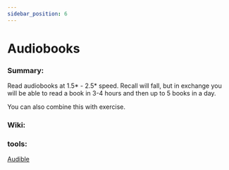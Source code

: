 ```yaml
---
sidebar_position: 6
---
```


# Audiobooks

### Summary: 

Read audiobooks at 1.5* - 2.5* speed. Recall will fall, but 
in exchange you will be able to read a book in 3-4 hours
and then up to 5 books in a day.

You can also combine this with exercise.


### Wiki:


### tools:

[Audible](https://www.audible.co.uk/)
